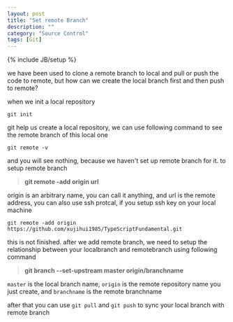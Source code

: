 ```yaml
---
layout: post
title: "Set remote Branch"
description: ""
category: "Source Control"
tags: [Git]
---
```

{% include JB/setup %}

we have been used to clone a remote branch to local and pull or push the code to remote, but how can we create the local branch first and then push to remote?

when we init a local repository

	git init

git help us create a local repository, we can use following command to see the remote branch of this local one

	git remote -v

and you will see nothing, because we haven't set up remote branch for it.
to setup remote branch
>**git remote -add origin url**

origin is an arbitrary name, you can call it anything, and url is the remote address, you can also use ssh protcal, if you setup ssh key on your local machine


	git remote -add origin https://github.com/xujihui1985/TypeScriptFundamental.git

this is not finished.
after we add remote branch, we need to setup the relationship between your localbranch and remotebranch using following command
>**git branch --set-upstream master origin/branchname**

`master` is the local branch name, `origin` is the remote repository name you just create, and `branchname` is the remote branchname

after that you can use `git pull` and `git push` to sync your local branch with remote branch



